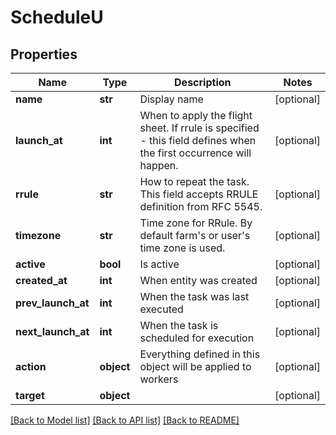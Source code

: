 # ScheduleU

## Properties
Name | Type | Description | Notes
------------ | ------------- | ------------- | -------------
**name** | **str** | Display name | [optional] 
**launch_at** | **int** | When to apply the flight sheet. If rrule is specified - this field defines when the first occurrence will happen.  | [optional] 
**rrule** | **str** | How to repeat the task. This field accepts RRULE definition from RFC 5545.  | [optional] 
**timezone** | **str** | Time zone for RRule. By default farm&#39;s or user&#39;s time zone is used. | [optional] 
**active** | **bool** | Is active | [optional] 
**created_at** | **int** | When entity was created | [optional] 
**prev_launch_at** | **int** | When the task was last executed | [optional] 
**next_launch_at** | **int** | When the task is scheduled for execution | [optional] 
**action** | **object** | Everything defined in this object will be applied to workers | [optional] 
**target** | **object** |  | [optional] 

[[Back to Model list]](../README.md#documentation-for-models) [[Back to API list]](../README.md#documentation-for-api-endpoints) [[Back to README]](../README.md)


